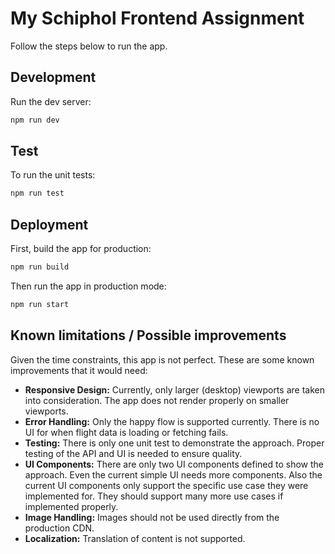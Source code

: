 # My Schiphol Frontend Assignment

Follow the steps below to run the app.

## Development

Run the dev server:

```sh
npm run dev
```

## Test

To run the unit tests:

```sh
npm run test
```

## Deployment

First, build the app for production:

```sh
npm run build
```

Then run the app in production mode:

```sh
npm run start
```

## Known limitations / Possible improvements

Given the time constraints, this app is not perfect. These are some known improvements that it would need:

- **Responsive Design:** Currently, only larger (desktop) viewports are taken into consideration. The app does not render properly on smaller viewports.
- **Error Handling:** Only the happy flow is supported currently. There is no UI for when flight data is loading or fetching fails.
- **Testing:** There is only one unit test to demonstrate the approach. Proper testing of the API and UI is needed to ensure quality.
- **UI Components:** There are only two UI components defined to show the approach. Even the current simple UI needs more components. Also the current UI components only support the specific use case they were implemented for. They should support many more use cases if implemented properly.
- **Image Handling:** Images should not be used directly from the production CDN.
- **Localization:** Translation of content is not supported.
